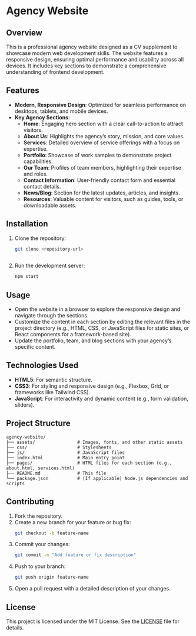# Agency Website

## Overview
This is a professional agency website designed as a CV supplement to showcase modern web development skills. The website features a responsive design, ensuring optimal performance and usability across all devices. It includes key sections to demonstrate a comprehensive understanding of frontend development.

## Features
- **Modern, Responsive Design**: Optimized for seamless performance on desktops, tablets, and mobile devices.
- **Key Agency Sections**:
  - **Home**: Engaging hero section with a clear call-to-action to attract visitors.
  - **About Us**: Highlights the agency’s story, mission, and core values.
  - **Services**: Detailed overview of service offerings with a focus on expertise.
  - **Portfolio**: Showcase of work samples to demonstrate project capabilities.
  - **Our Team**: Profiles of team members, highlighting their expertise and roles.
  - **Contact Information**: User-friendly contact form and essential contact details.
  - **News/Blog**: Section for the latest updates, articles, and insights.
  - **Resources**: Valuable content for visitors, such as guides, tools, or downloadable assets.

## Installation
1. Clone the repository:
   ```bash
   git clone <repository-url>
  
2. Run the development server:
   ```bash
   npm start
   ```

## Usage
- Open the website in a browser to explore the responsive design and navigate through the sections.
- Customize the content in each section by editing the relevant files in the project directory (e.g., HTML, CSS, or JavaScript files for static sites, or React components for a framework-based site).
- Update the portfolio, team, and blog sections with your agency’s specific content.

## Technologies Used
- **HTML5**: For semantic structure.
- **CSS3**: For styling and responsive design (e.g., Flexbox, Grid, or frameworks like Tailwind CSS).
- **JavaScript**: For interactivity and dynamic content (e.g., form validation, sliders).
  

## Project Structure
```
agency-website/
├── assets/                # Images, fonts, and other static assets
├── css/                   # Stylesheets
├── js/                    # JavaScript files
├── index.html             # Main entry point
├── pages/                 # HTML files for each section (e.g., about.html, services.html)
├── README.md              # This file
└── package.json           # (If applicable) Node.js dependencies and scripts
```

## Contributing
1. Fork the repository.
2. Create a new branch for your feature or bug fix:
   ```bash
   git checkout -b feature-name
   ```
3. Commit your changes:
   ```bash
   git commit -m "Add feature or fix description"
   ```
4. Push to your branch:
   ```bash
   git push origin feature-name
   ```
5. Open a pull request with a detailed description of your changes.

## License
This project is licensed under the MIT License. See the [LICENSE](LICENSE) file for details.
